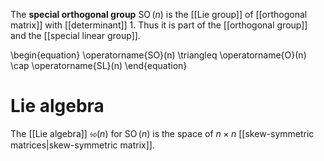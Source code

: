 The **special orthogonal group** $\operatorname{SO}(n)$ is the [[Lie group]] of [[orthogonal matrix]] with [[determinant]] 1. Thus it is part of the [[orthogonal group]] and the [[special linear group]].

\begin{equation}
\operatorname{SO}(n) \triangleq \operatorname{O}(n) \cap \operatorname{SL}(n)
\end{equation}


# Lie algebra

The [[Lie algebra]] $\mathfrak{so}(n)$ for $\operatorname{SO}(n)$ is the space of $n \times n$ [[skew-symmetric matrices|skew-symmetric matrix]].